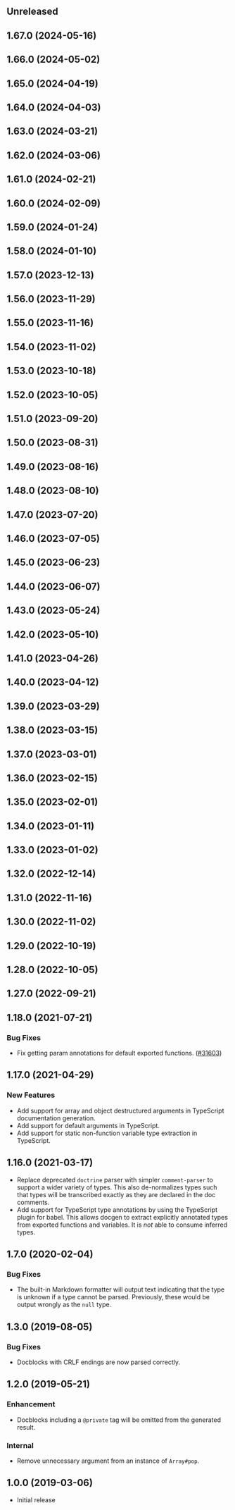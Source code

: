 <!-- Learn how to maintain this file at https://github.com/WordPress/gutenberg/tree/HEAD/packages#maintaining-changelogs. -->

## Unreleased

## 1.67.0 (2024-05-16)

## 1.66.0 (2024-05-02)

## 1.65.0 (2024-04-19)

## 1.64.0 (2024-04-03)

## 1.63.0 (2024-03-21)

## 1.62.0 (2024-03-06)

## 1.61.0 (2024-02-21)

## 1.60.0 (2024-02-09)

## 1.59.0 (2024-01-24)

## 1.58.0 (2024-01-10)

## 1.57.0 (2023-12-13)

## 1.56.0 (2023-11-29)

## 1.55.0 (2023-11-16)

## 1.54.0 (2023-11-02)

## 1.53.0 (2023-10-18)

## 1.52.0 (2023-10-05)

## 1.51.0 (2023-09-20)

## 1.50.0 (2023-08-31)

## 1.49.0 (2023-08-16)

## 1.48.0 (2023-08-10)

## 1.47.0 (2023-07-20)

## 1.46.0 (2023-07-05)

## 1.45.0 (2023-06-23)

## 1.44.0 (2023-06-07)

## 1.43.0 (2023-05-24)

## 1.42.0 (2023-05-10)

## 1.41.0 (2023-04-26)

## 1.40.0 (2023-04-12)

## 1.39.0 (2023-03-29)

## 1.38.0 (2023-03-15)

## 1.37.0 (2023-03-01)

## 1.36.0 (2023-02-15)

## 1.35.0 (2023-02-01)

## 1.34.0 (2023-01-11)

## 1.33.0 (2023-01-02)

## 1.32.0 (2022-12-14)

## 1.31.0 (2022-11-16)

## 1.30.0 (2022-11-02)

## 1.29.0 (2022-10-19)

## 1.28.0 (2022-10-05)

## 1.27.0 (2022-09-21)

## 1.18.0 (2021-07-21)

### Bug Fixes

-	Fix getting param annotations for default exported functions. ([#31603](https://github.com/WordPress/gutenberg/pull/31603))

## 1.17.0 (2021-04-29)

### New Features

-   Add support for array and object destructured arguments in TypeScript documentation generation.
-   Add support for default arguments in TypeScript.
-   Add support for static non-function variable type extraction in TypeScript.

## 1.16.0 (2021-03-17)

-   Replace deprecated `doctrine` parser with simpler `comment-parser` to support a wider variety of types. This also de-normalizes types such that types will be transcribed exactly as they are declared in the doc comments.
-   Add support for TypeScript type annotations by using the TypeScript plugin for babel. This allows docgen to extract explicitly annotated types from exported functions and variables. It is _not_ able to consume inferred types.

## 1.7.0 (2020-02-04)

### Bug Fixes

-   The built-in Markdown formatter will output text indicating that the type is unknown if a type cannot be parsed. Previously, these would be output wrongly as the `null` type.

## 1.3.0 (2019-08-05)

### Bug Fixes

-   Docblocks with CRLF endings are now parsed correctly.

## 1.2.0 (2019-05-21)

### Enhancement

-   Docblocks including a `@private` tag will be omitted from the generated result.

### Internal

-   Remove unnecessary argument from an instance of `Array#pop`.

## 1.0.0 (2019-03-06)

-   Initial release
